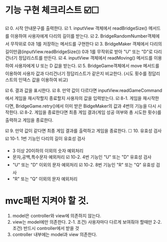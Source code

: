 # 기능 구현 체크리스트 ☑️☐
☑️ 0. 시작 안내문구를 출력한다.
☑️ 1. inputView 객체에서 readBridgeSize() 메서드를 이용하여 사용자에게 다리의 길이를 받는다.
☑️ 2. BridgeRandomNumber객체에서 무작위로 0과 1를 저장하는 메서드를 구현한다
☑️ 3. BridgeMaker 객체에서 다리의 길이만큼(inputView.readBridgeSize()) 0과 1를 무작위로 받아 "U" 또는 "D"로 다리건너기 정답리스트를 만든다.
☑️ 4. inputView 객체에서 readMoving() 메서드를 이용하여 사용자에게 U 또는 D 값을 받는다.
☑️ 5. BridgeGame객체에서 move 메서드를 이용하여 사용자 값과 다리건너기 정답리스트가 같은지 비교한다. (시도 횟수를 정답리스트의 인덱스 값을 이용하여 비교)

☑️ 6. 결과 값을 표시한다.
☑️ 8. 만약 값이 다르다면 inputView.readGameCommand에서 게임을 재시작할지 종료할지 사용자의 값을 입력받는다.
☑️ 8-1. 게임을 재시작한다면, BridgeGame.retry()에서 이미 받은 BidgeMaker의 값과 4번의 기능을 다시 시작한다.
☑️ 8-2. 게임을 종료한다면 최종 게임 결과(게임 성공 여부와 총 시도한 횟수)를 출력하고 게임을 종료한다.

☑️ 9. 만약 값이 같다면 최종 게임 결과를 출력하고 게임을 종료한다.
☐ 10. 유효성 검사
☑️ 10-1. 1번 기능인 다리의 길이 유효성 검사
- 3 이상 20이하의 이외의 숫자 예외처리
- 문자,공백,특수문자 예외처리
☑️ 10-2. 4번 기능인 "U" 또는 "D" 유효성 검사
- "U" 또는 "D" 이외의 문자 예외처리
☑️ 10-2. 8번 기능인 "R" 또는 "Q" 유효성 검사
- "R" 또는 "Q" 이외의 문자 예외처리

# mvc패턴 지켜야 할 것.
1. model은 controller와 view에 의존하지 않는다.
2. view는 model에만 의존한다.
2-1. 조건) 사용자마다 다르게 보여줘야 할때만
2-2. 조건) 반드시 controller에서 받을 것
3. controller 내부에는 model과 view 의존한다.



